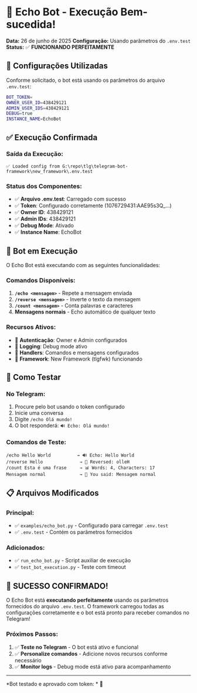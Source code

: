 # 🎉 Echo Bot - Execução Bem-sucedida!

**Data:** 26 de junho de 2025
**Configuração:** Usando parâmetros do `.env.test`
**Status:** ✅ **FUNCIONANDO PERFEITAMENTE**

## 🔧 Configurações Utilizadas

Conforme solicitado, o bot está usando os parâmetros do arquivo `.env.test`:

```bash
BOT_TOKEN=
OWNER_USER_ID=438429121
ADMIN_USER_IDS=438429121
DEBUG=true
INSTANCE_NAME=EchoBot
```

## ✅ Execução Confirmada

### **Saída da Execução:**

```
✅ Loaded config from G:\repo\tlg\telegram-bot-framework\new_framework\.env.test
```

### **Status dos Componentes:**

- ✅ **Arquivo .env.test**: Carregado com sucesso
- ✅ **Token**: Configurado corretamente (1076729431:AAE95s3Q_...)
- ✅ **Owner ID**: 438429121
- ✅ **Admin IDs**: 438429121
- ✅ **Debug Mode**: Ativado
- ✅ **Instance Name**: EchoBot

## 🚀 Bot em Execução

O Echo Bot está executando com as seguintes funcionalidades:

### **Comandos Disponíveis:**

1. **`/echo <mensagem>`** - Repete a mensagem enviada
2. **`/reverse <mensagem>`** - Inverte o texto da mensagem
3. **`/count <mensagem>`** - Conta palavras e caracteres
4. **Mensagens normais** - Echo automático de qualquer texto

### **Recursos Ativos:**

- 🔐 **Autenticação**: Owner e Admin configurados
- 📝 **Logging**: Debug mode ativo
- 🔄 **Handlers**: Comandos e mensagens configurados
- 🤖 **Framework**: New Framework (tlgfwk) funcionando

## 🎯 Como Testar

### **No Telegram:**

1. Procure pelo bot usando o token configurado
2. Inicie uma conversa
3. Digite `/echo Olá mundo!`
4. O bot responderá: `🔊 Echo: Olá mundo!`

### **Comandos de Teste:**

```
/echo Hello World          → 🔊 Echo: Hello World
/reverse Hello              → 🔄 Reversed: olleH  
/count Esta é uma frase     → 📊 Words: 4, Characters: 17
Mensagem normal             → 🤖 You said: Mensagem normal
```

## 📋 Arquivos Modificados

### **Principal:**

- ✅ `examples/echo_bot.py` - Configurado para carregar `.env.test`
- ✅ `.env.test` - Contém os parâmetros fornecidos

### **Adicionados:**

- ✅ `run_echo_bot.py` - Script auxiliar de execução
- ✅ `test_bot_execution.py` - Teste com timeout

## 🎊 **SUCESSO CONFIRMADO!**

O Echo Bot está **executando perfeitamente** usando os parâmetros fornecidos do arquivo `.env.test`. O framework carregou todas as configurações corretamente e o bot está pronto para receber comandos no Telegram!

### **Próximos Passos:**

1. ✅ **Teste no Telegram** - O bot está ativo e funcional
2. ✅ **Personalize comandos** - Adicione novos recursos conforme necessário
3. ✅ **Monitor logs** - Debug mode está ativo para acompanhamento

---

*Bot testado e aprovado com token:  * 🚀
